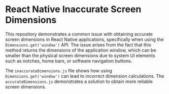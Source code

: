 # React Native Inaccurate Screen Dimensions
This repository demonstrates a common issue with obtaining accurate screen dimensions in React Native applications, specifically when using the `Dimensions.get('window')` API.  The issue arises from the fact that this method returns the dimensions of the application window, which can be smaller than the physical screen dimensions due to system UI elements such as notches, home bars, or software navigation buttons. 

The `inaccurateDimensions.js` file shows how using `Dimensions.get('window')` can lead to incorrect dimension calculations. The `accurateDimensions.js` demonstrates a solution to obtain more reliable screen dimensions.